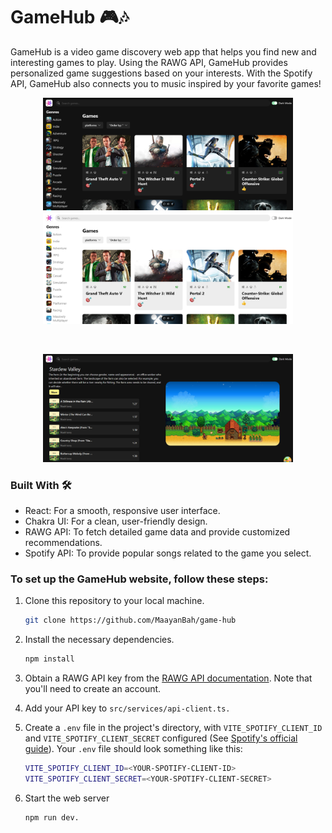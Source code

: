 # GameHub 🎮🎶

GameHub is a video game discovery web app that helps you find new and interesting games to play.
Using the RAWG API, GameHub provides personalized game suggestions based on your interests.
With the Spotify API, GameHub also connects you to music inspired by your favorite games!

<p align="center">
<img src="https://github.com/MaayanBah/game-hub/blob/359b8814feb79443d79fed31dec49c56f3e12386/screenshots/dark_mode.png" alt="image" width="400"/>

<img src="https://github.com/MaayanBah/game-hub/blob/359b8814feb79443d79fed31dec49c56f3e12386/screenshots/light_mode.png" alt="image" width="400"/>
</p>

<br>
<p align="center">
<img src="https://github.com/MaayanBah/game-hub/blob/359b8814feb79443d79fed31dec49c56f3e12386/screenshots/spotify.png" alt="image" width="400"/>
</p>

### Built With 🛠

- React: For a smooth, responsive user interface.
- Chakra UI: For a clean, user-friendly design.
- RAWG API: To fetch detailed game data and provide customized recommendations.
- Spotify API: To provide popular songs related to the game you select.

### To set up the GameHub website, follow these steps:

1. Clone this repository to your local machine.

   ```bash
   git clone https://github.com/MaayanBah/game-hub
   ```

2. Install the necessary dependencies.

   ```bash
   npm install
   ```

3. Obtain a RAWG API key from the [RAWG API documentation](https://rawg.io/apidocs). Note that you'll need to create an account.
4. Add your API key to `src/services/api-client.ts.`
5. Create a `.env` file in the project's directory, with `VITE_SPOTIFY_CLIENT_ID` and `VITE_SPOTIFY_CLIENT_SECRET` configured (See [Spotify's official guide](https://developer.spotify.com/documentation/web-api/tutorials/getting-started#request-an-access-token)). Your `.env` file should look something like this:

   ```bash
   VITE_SPOTIFY_CLIENT_ID=<YOUR-SPOTIFY-CLIENT-ID>
   VITE_SPOTIFY_CLIENT_SECRET=<YOUR-SPOTIFY-CLIENT-SECRET>
   ```

6. Start the web server
   ```bash
   npm run dev.
   ```
